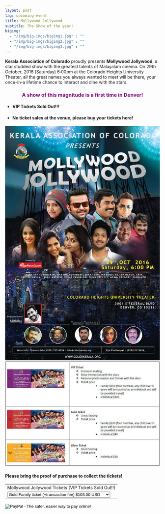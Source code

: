 ```yaml
---
layout: post
tag: upcoming-event
title: Mollywood Jollywood
subtitle: The Show of the year!
bigimg:
  - "/img/big-imgs/bigimg1.jpg" : ""
  - "/img/big-imgs/bigimg2.jpg" : ""
  - "/img/big-imgs/bigimg3.jpg" : ""
---
```

**Kerala Association of Colorado** proudly presents **Mollywood Jollywood**, a star studded show with the greatest talents of Malayalam cinema. On 29th October, 2016 (Saturday) 6:00pm at the Colorado Heights University Theater, all the great names you always wanted to meet will be there, your once-in-a lifetime chance to interact and dine with the stars. 
### <center><span style="color:purple">A show of this magnitude is a first time in Denver!</span></center>

* #### VIP Tickets Sold Out!!!
* #### No ticket sales at the venue, please buy your tickets here!

![poster](/img/MJ-flyer-2016.jpg)   
![tickets](/img/MJ-tickets-2016.jpg)

#### Please bring the proof of purchase to collect the tickets!
<form action="https://www.paypal.com/cgi-bin/webscr" method="post" target="_top">
<input type="hidden" name="cmd" value="_s-xclick">
<input type="hidden" name="hosted_button_id" value="LSN2ZT5V2X6FQ">
<table>
<tr><td><input type="hidden" name="on0" value="Mollywood Jollywood Tickets">Mollywood Jollywood Tickets (VIP Tickets Sold Out!!)</td></tr><tr><td><select name="os0">
	<option value="Gold Family ticket (+transaction fee)">Gold Family ticket (+transaction fee) $103.00 USD</option>
	<option value="Gold Individual ticket (+transaction fee)">Gold Individual ticket (+transaction fee) $42.00 USD</option>
	<option value="Silver Individual ticket (+transaction fee)">Silver Individual ticket (+transaction fee) $32.00 USD</option>
</select> </td></tr>
</table>
<input type="hidden" name="currency_code" value="USD">
<input type="image" src="https://www.paypalobjects.com/en_US/i/btn/btn_buynowCC_LG.gif" border="0" name="submit" alt="PayPal - The safer, easier way to pay online!">
<img alt="" border="0" src="https://www.paypalobjects.com/en_US/i/scr/pixel.gif" width="1" height="1">
</form>








